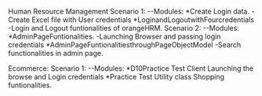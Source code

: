Human Resource Management 
Scenario 1:
--Modules:
    *Create Login data.
       -Create Excel file with User credentials 
    *LoginandLogoutwithFourcredentials
       -Login and Logout funtionalities of orangeHRM.
Scenario 2:
--Modules:
    *AdminPageFuntionalities.
        -Launching Browser and passing login credentials
    *AdminPageFuntionalitiesthroughPageObjectModel
         -Search functionalities in admin page.



Ecommerce:
Scenario 1:
--Modules:
    *D10Practice Test Client
        Launching the browse and Login credentials
    *Practice Test Utility class
        Shopping funtionalities.
  
